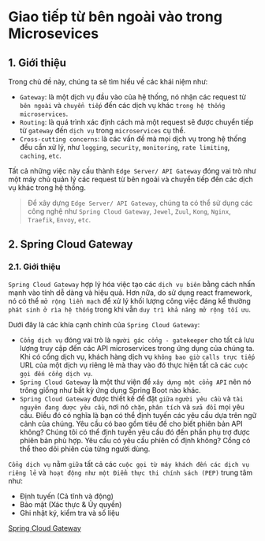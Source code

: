 # Giao tiếp từ bên ngoài vào trong Microsevices
## 1. Giới thiệu
Trong chủ đề này, chúng ta sẽ tìm hiểu về các khái niệm như:
- `Gateway`: là một dịch vụ đầu vào của hệ thống, nó nhận các request từ `bên ngoài` và `chuyển tiếp` đến các dịch vụ khác `trong hệ thống microservices`.
- `Routing`: là quá trình xác định cách mà một request sẽ được chuyển tiếp từ `gateway` đến `dịch vụ` trong `microservices` cụ thể.
- `Cross-cutting concerns`: là các vấn đề mà mọi dịch vụ trong hệ thống đều cần xử lý, như `logging`, `security`, `monitoring`, `rate limiting`, `caching`, `etc`.

Tất cả những việc này cấu thành `Edge Server/ API Gateway` đóng vai trò như một máy chủ quản lý các request từ bên ngoài và chuyển tiếp đến các dịch vụ khác trong hệ thống.

> Để xây dựng `Edge Server/ API Gateway`, chúng ta có thể sử dụng các công nghệ như `Spring Cloud Gateway`, `Jewel`, `Zuul`, `Kong`, `Nginx`, `Traefik`, `Envoy`, `etc`.

## 2. Spring Cloud Gateway
### 2.1. Giới thiệu
`Spring Cloud Gateway` hợp lý hóa việc tạo các `dịch vụ biên` bằng cách nhấn mạnh vào tính dễ dàng và hiệu quả. Hơn nữa, do sử dụng react framework, nó có thể `mở rộng liền mạch` để xử lý khối lượng công việc đáng kể thường `phát sinh ở rìa hệ thống` trong khi vẫn `duy trì khả năng mở rộng tối ưu`.

Dưới đây là các khía cạnh chính của `Spring Cloud Gateway`:
- `Cổng dịch vụ` đóng vai trò là `người gác cổng - gatekeeper` cho tất cả lưu lượng truy cập đến các API microservices trong ứng dụng của chúng ta. Khi có cổng dịch vụ, khách hàng dịch vụ `không bao giờ` `calls trực tiếp` URL của một dịch vụ riêng lẻ mà thay vào đó thực hiện tất cả các `cuộc gọi đến cổng dịch vụ`.
- `Spring Cloud Gateway` là một thư viện để `xây dựng một cổng API` nên nó trông giống như bất kỳ ứng dụng Spring Boot nào khác.
- `Spring Cloud Gateway` được thiết kế để đặt `giữa` `người yêu cầu` và `tài nguyên đang được yêu cầu`, nơi nó `chặn`, `phân tích` và `sửa đổi` mọi yêu cầu. Điều đó có nghĩa là bạn có thể định tuyến các yêu cầu dựa trên ngữ cảnh của chúng. Yêu cầu có bao gồm tiêu đề cho biết phiên bản API không? Chúng tôi có thể định tuyến yêu cầu đó đến phần phụ trợ được phiên bản phù hợp. Yêu cầu có yêu cầu phiên cố định không? Cổng có thể theo dõi phiên của từng người dùng.

`Cổng dịch vụ` nằm `giữa` tất cả các `cuộc gọi từ máy khách đến các dịch vụ riêng lẻ` và` hoạt động như một Điểm thực thi chính sách (PEP)` trung tâm như:
- Định tuyến (Cả tĩnh và động)
- Bảo mật (Xác thực & Ủy quyền)
- Ghi nhật ký, kiểm tra và số liệu

[Spring Cloud Gateway](https://docs.spring.io/spring-cloud-gateway/docs/current/reference/html/)